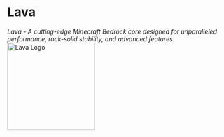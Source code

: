 # Lava
*Lava - A cutting-edge Minecraft Bedrock core designed for unparalleled performance, rock-solid stability, and advanced features.*
<img src="https://static.wikia.nocookie.net/minecraft_ru_gamepedia/images/7/70/%D0%9B%D0%B0%D0%B2%D0%B0_JE14.png/revision/latest?cb=20200524133520" alt="Lava Logo" width="200"/>

